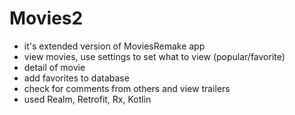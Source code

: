 # Movies2

- it's extended version of MoviesRemake app
- view movies, use settings to set what to view (popular/favorite)
- detail of movie
- add favorites to database
- check for comments from others and view trailers
- used Realm, Retrofit, Rx, Kotlin
